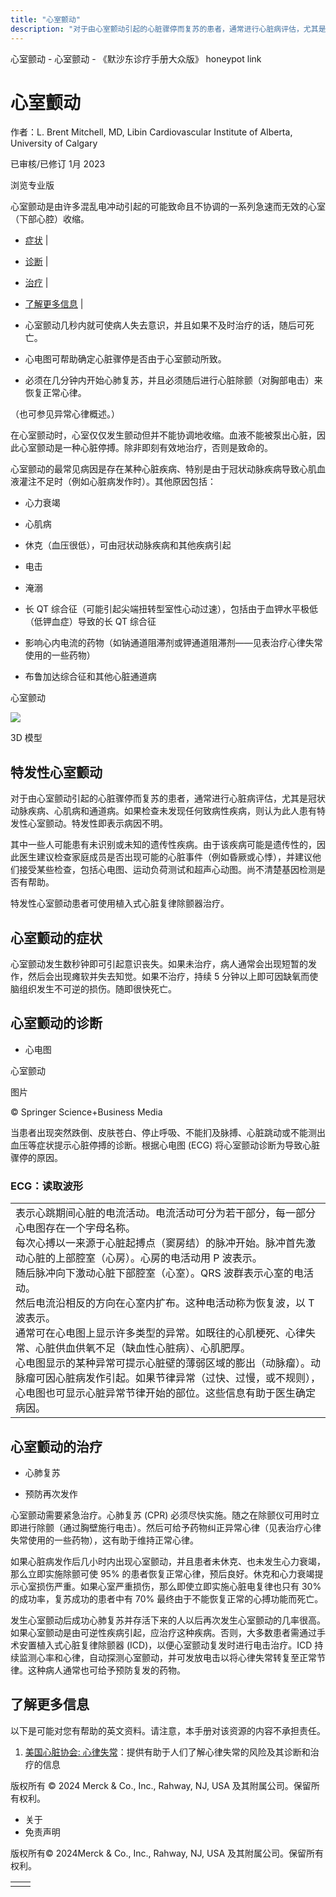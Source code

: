 ```yaml
---
title: "心室颤动"
description: "对于由心室颤动引起的心脏骤停而复苏的患者，通常进行心脏病评估，尤其是冠状动脉疾病、心肌病和通道病。如果检查未发现任何致病性疾病，则认为此人患有特发性心室颤动。特发性即表示病因不明。"
---
```


﻿心室颤动 \- 心室颤动 \- 《默沙东诊疗手册大众版》 honeypot link

# 心室颤动

作者：L. Brent Mitchell, MD, Libin Cardiovascular Institute of Alberta, University of
Calgary

已审核/已修订 1月 2023

浏览专业版

心室颤动是由许多混乱电冲动引起的可能致命且不协调的一系列急速而无效的心室（下部心腔）收缩。

- [症状](#症状_v720055_zh) \|
- [诊断](#诊断_v27416327_zh) \|
- [治疗](#治疗_v720060_zh) \|
- [了解更多信息](#了解更多信息_v51493849_zh) \|

- 心室颤动几秒内就可使病人失去意识，并且如果不及时治疗的话，随后可死亡。

- 心电图可帮助确定心脏骤停是否由于心室颤动所致。

- 必须在几分钟内开始心肺复苏，并且必须随后进行心脏除颤（对胸部电击）来恢复正常心律。


（也可参见异常心律概述。）

在心室颤动时，心室仅仅发生颤动但并不能协调地收缩。血液不能被泵出心脏，因此心室颤动是一种心脏停搏。除非即刻有效地治疗，否则是致命的。

心室颤动的最常见病因是存在某种心脏疾病、特别是由于冠状动脉疾病导致心肌血液灌注不足时（例如心脏病发作时）。其他原因包括：

- 心力衰竭

- 心肌病

- 休克（血压很低），可由冠状动脉疾病和其他疾病引起

- 电击

- 淹溺

- 长 QT 综合征（可能引起尖端扭转型室性心动过速），包括由于血钾水平极低（低钾血症）导致的长 QT 综合征

- 影响心内电流的药物（如钠通道阻滞剂或钾通道阻滞剂——见表治疗心律失常使用的一些药物）

- 布鲁加达综合征和其他心脏通道病


心室颤动

![](https://edge.sitecorecloud.io/mmanual-ssq1ci05/media/home/images/b/i/o/biodigital-human-snapshot-ventricular-fibrillation-cv-resized_zh.jpg?thn=0&sc_lang=zh&mw=500)

3D 模型

## 特发性心室颤动

对于由心室颤动引起的心脏骤停而复苏的患者，通常进行心脏病评估，尤其是冠状动脉疾病、心肌病和通道病。如果检查未发现任何致病性疾病，则认为此人患有特发性心室颤动。特发性即表示病因不明。

其中一些人可能患有未识别或未知的遗传性疾病。由于该疾病可能是遗传性的，因此医生建议检查家庭成员是否出现可能的心脏事件（例如昏厥或心悸），并建议他们接受某些检查，包括心电图、运动负荷测试和超声心动图。尚不清楚基因检测是否有帮助。

特发性心室颤动患者可使用植入式心脏复律除颤器治疗。

## 心室颤动的症状

心室颤动发生数秒钟即可引起意识丧失。如果未治疗，病人通常会出现短暂的发作，然后会出现瘫软并失去知觉。如果不治疗，持续 5 分钟以上即可因缺氧而使脑组织发生不可逆的损伤。随即很快死亡。

## 心室颤动的诊断

- 心电图


心室颤动



图片

© Springer Science+Business Media

当患者出现突然跌倒、皮肤苍白、停止呼吸、不能扪及脉搏、心脏跳动或不能测出血压等症状提示心脏停搏的诊断。根据心电图 (ECG) 将心室颤动诊断为导致心脏骤停的原因。

### ECG：读取波形

|     |
| --- |
|  表示心跳期间心脏的电流活动。电流活动可分为若干部分，每一部分心电图存在一个字母名称。<br>每次心搏以一来源于心脏起搏点（窦房结）的脉冲开始。脉冲首先激动心脏的上部腔室（心房）。心房的电活动用 P 波表示。<br>随后脉冲向下激动心脏下部腔室（心室）。QRS 波群表示心室的电活动。<br>然后电流沿相反的方向在心室内扩布。这种电活动称为恢复波，以 T 波表示。<br>通常可在心电图上显示许多类型的异常。如既往的心肌梗死、心律失常、心脏供血供氧不足（缺血性心脏病）、心肌肥厚。<br>心电图显示的某种异常可提示心脏壁的薄弱区域的膨出（动脉瘤）。动脉瘤可因心脏病发作引起。如果节律异常（过快、过慢，或不规则），心电图也可显示心脏异常节律开始的部位。这些信息有助于医生确定病因。 |

## 心室颤动的治疗

- 心肺复苏

- 预防再次发作


心室颤动需要紧急治疗。心肺复苏 (CPR) 必须尽快实施。随之在除颤仪可用时立即进行除颤（通过胸壁施行电击）。然后可给予药物纠正异常心律（见表治疗心律失常使用的一些药物），这有助于维持正常心律。

如果心脏病发作后几小时内出现心室颤动，并且患者未休克、也未发生心力衰竭，那么立即实施除颤可使 95% 的患者恢复正常心律，预后良好。休克和心力衰竭提示心室损伤严重。如果心室严重损伤，那么即使立即实施心脏电复律也只有 30% 的成功率，复苏成功的患者中有 70% 最终由于不能恢复正常的心搏功能而死亡。

发生心室颤动后成功心肺复苏并存活下来的人以后再次发生心室颤动的几率很高。如果心室颤动是由可逆性疾病引起，应治疗这种疾病。否则，大多数患者需通过手术安置植入式心脏复律除颤器 (ICD)，以便心室颤动复发时进行电击治疗。ICD 持续监测心率和心律，自动探测心室颤动，并可发放电击以将心律失常转复至正常节律。这种病人通常也可给予预防复发的药物。

## 了解更多信息

以下是可能对您有帮助的英文资料。请注意，本手册对该资源的内容不承担责任。

1. [美国心脏协会: 心律失常](https://www.heart.org/en/health-topics/arrhythmia)：提供有助于人们了解心律失常的风险及其诊断和治疗的信息




版权所有 © 2024
Merck & Co., Inc., Rahway, NJ, USA 及其附属公司。保留所有权利。

- 关于
- 免责声明

版权所有© 2024Merck & Co., Inc., Rahway, NJ, USA 及其附属公司。保留所有权利。

|     |     |
| --- | --- |
|  |  |